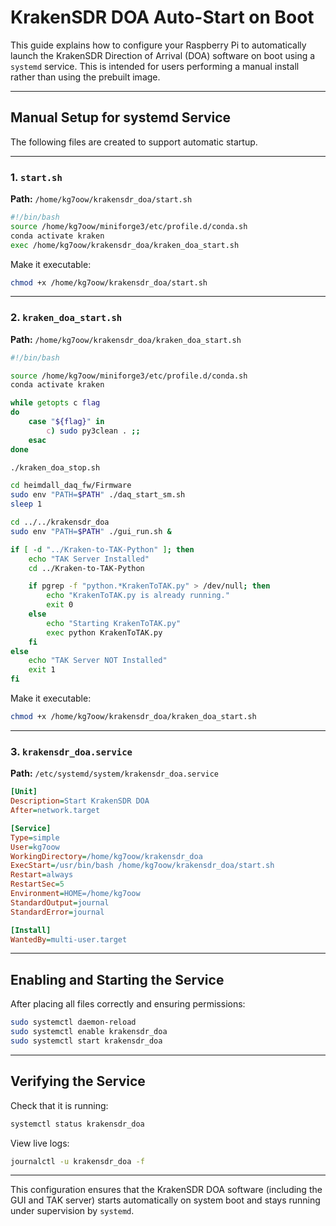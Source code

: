 # KrakenSDR DOA Auto-Start on Boot

This guide explains how to configure your Raspberry Pi to automatically launch the KrakenSDR Direction of Arrival (DOA) software on boot using a `systemd` service. This is intended for users performing a manual install rather than using the prebuilt image.

---

## Manual Setup for systemd Service

The following files are created to support automatic startup.

---

### 1. `start.sh`

**Path:** `/home/kg7oow/krakensdr_doa/start.sh`

```bash
#!/bin/bash
source /home/kg7oow/miniforge3/etc/profile.d/conda.sh
conda activate kraken
exec /home/kg7oow/krakensdr_doa/kraken_doa_start.sh
```

Make it executable:
```bash
chmod +x /home/kg7oow/krakensdr_doa/start.sh
```

---

### 2. `kraken_doa_start.sh`

**Path:** `/home/kg7oow/krakensdr_doa/kraken_doa_start.sh`

```bash
#!/bin/bash

source /home/kg7oow/miniforge3/etc/profile.d/conda.sh
conda activate kraken

while getopts c flag
do
    case "${flag}" in
        c) sudo py3clean . ;;
    esac
done

./kraken_doa_stop.sh

cd heimdall_daq_fw/Firmware
sudo env "PATH=$PATH" ./daq_start_sm.sh
sleep 1

cd ../../krakensdr_doa
sudo env "PATH=$PATH" ./gui_run.sh &

if [ -d "../Kraken-to-TAK-Python" ]; then
    echo "TAK Server Installed"
    cd ../Kraken-to-TAK-Python

    if pgrep -f "python.*KrakenToTAK.py" > /dev/null; then
        echo "KrakenToTAK.py is already running."
        exit 0
    else
        echo "Starting KrakenToTAK.py"
        exec python KrakenToTAK.py
    fi
else
    echo "TAK Server NOT Installed"
    exit 1
fi
```

Make it executable:
```bash
chmod +x /home/kg7oow/krakensdr_doa/kraken_doa_start.sh
```

---

### 3. `krakensdr_doa.service`

**Path:** `/etc/systemd/system/krakensdr_doa.service`

```ini
[Unit]
Description=Start KrakenSDR DOA
After=network.target

[Service]
Type=simple
User=kg7oow
WorkingDirectory=/home/kg7oow/krakensdr_doa
ExecStart=/usr/bin/bash /home/kg7oow/krakensdr_doa/start.sh
Restart=always
RestartSec=5
Environment=HOME=/home/kg7oow
StandardOutput=journal
StandardError=journal

[Install]
WantedBy=multi-user.target
```

---

## Enabling and Starting the Service

After placing all files correctly and ensuring permissions:

```bash
sudo systemctl daemon-reload
sudo systemctl enable krakensdr_doa
sudo systemctl start krakensdr_doa
```

---

## Verifying the Service

Check that it is running:

```bash
systemctl status krakensdr_doa
```

View live logs:

```bash
journalctl -u krakensdr_doa -f
```

---

This configuration ensures that the KrakenSDR DOA software (including the GUI and TAK server) starts automatically on system boot and stays running under supervision by `systemd`.

